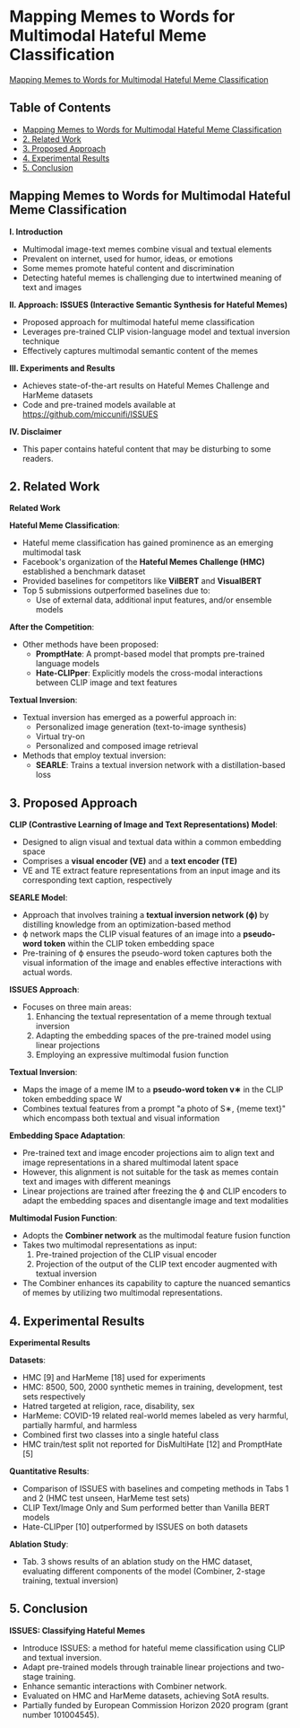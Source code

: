 # Mapping Memes to Words for Multimodal Hateful Meme Classification

[Mapping Memes to Words for Multimodal Hateful Meme Classification](https://arxiv.org/abs/2310.08368)

## Table of Contents
- [Mapping Memes to Words for Multimodal Hateful Meme Classification](#mapping-memes-to-words-for-multimodal-hateful-meme-classification)
- [2. Related Work](#2-related-work)
- [3. Proposed Approach](#3-proposed-approach)
- [4. Experimental Results](#4-experimental-results)
- [5. Conclusion](#5-conclusion)

## Mapping Memes to Words for Multimodal Hateful Meme Classification

**I. Introduction**
- Multimodal image-text memes combine visual and textual elements
- Prevalent on internet, used for humor, ideas, or emotions
- Some memes promote hateful content and discrimination
- Detecting hateful memes is challenging due to intertwined meaning of text and images

**II. Approach: ISSUES (Interactive Semantic Synthesis for Hateful Memes)**
- Proposed approach for multimodal hateful meme classification
- Leverages pre-trained CLIP vision-language model and textual inversion technique
- Effectively captures multimodal semantic content of the memes

**III. Experiments and Results**
- Achieves state-of-the-art results on Hateful Memes Challenge and HarMeme datasets
- Code and pre-trained models available at https://github.com/miccunifi/ISSUES

**IV. Disclaimer**
- This paper contains hateful content that may be disturbing to some readers.


## 2. Related Work

**Related Work**

**Hateful Meme Classification**:
- Hateful meme classification has gained prominence as an emerging multimodal task
- Facebook's organization of the **Hateful Memes Challenge (HMC)** established a benchmark dataset
- Provided baselines for competitors like **VilBERT** and **VisualBERT**
- Top 5 submissions outperformed baselines due to:
  - Use of external data, additional input features, and/or ensemble models

**After the Competition**:
- Other methods have been proposed:
  - **PromptHate**: A prompt-based model that prompts pre-trained language models
  - **Hate-CLIPper**: Explicitly models the cross-modal interactions between CLIP image and text features

**Textual Inversion**:
- Textual inversion has emerged as a powerful approach in:
  - Personalized image generation (text-to-image synthesis)
  - Virtual try-on
  - Personalized and composed image retrieval
- Methods that employ textual inversion:
  - **SEARLE**: Trains a textual inversion network with a distillation-based loss


## 3. Proposed Approach

**CLIP (Contrastive Learning of Image and Text Representations) Model**:
- Designed to align visual and textual data within a common embedding space
- Comprises a **visual encoder (VE)** and a **text encoder (TE)**
- VE and TE extract feature representations from an input image and its corresponding text caption, respectively

**SEARLE Model**:
- Approach that involves training a **textual inversion network (ϕ)** by distilling knowledge from an optimization-based method
- ϕ network maps the CLIP visual features of an image into a **pseudo-word token** within the CLIP token embedding space
- Pre-training of ϕ ensures the pseudo-word token captures both the visual information of the image and enables effective interactions with actual words.

**ISSUES Approach**:
- Focuses on three main areas:
  1. Enhancing the textual representation of a meme through textual inversion
  2. Adapting the embedding spaces of the pre-trained model using linear projections
  3. Employing an expressive multimodal fusion function

**Textual Inversion**:
- Maps the image of a meme IM to a **pseudo-word token v∗** in the CLIP token embedding space W
- Combines textual features from a prompt "a photo of S∗, {meme text}" which encompass both textual and visual information

**Embedding Space Adaptation**:
- Pre-trained text and image encoder projections aim to align text and image representations in a shared multimodal latent space
- However, this alignment is not suitable for the task as memes contain text and images with different meanings
- Linear projections are trained after freezing the ϕ and CLIP encoders to adapt the embedding spaces and disentangle image and text modalities

**Multimodal Fusion Function**:
- Adopts the **Combiner network** as the multimodal feature fusion function
- Takes two multimodal representations as input:
  1. Pre-trained projection of the CLIP visual encoder
  2. Projection of the output of the CLIP text encoder augmented with textual inversion
- The Combiner enhances its capability to capture the nuanced semantics of memes by utilizing two multimodal representations.


## 4. Experimental Results

**Experimental Results**

**Datasets**:
- HMC [9] and HarMeme [18] used for experiments
- HMC: 8500, 500, 2000 synthetic memes in training, development, test sets respectively
- Hatred targeted at religion, race, disability, sex
- HarMeme: COVID-19 related real-world memes labeled as very harmful, partially harmful, and harmless
- Combined first two classes into a single hateful class
- HMC train/test split not reported for DisMultiHate [12] and PromptHate [5]

**Quantitative Results**:
- Comparison of ISSUES with baselines and competing methods in Tabs 1 and 2 (HMC test unseen, HarMeme test sets)
- CLIP Text/Image Only and Sum performed better than Vanilla BERT models
- Hate-CLIPper [10] outperformed by ISSUES on both datasets

**Ablation Study**:
- Tab. 3 shows results of an ablation study on the HMC dataset, evaluating different components of the model (Combiner, 2-stage training, textual inversion)


## 5. Conclusion

**ISSUES: Classifying Hateful Memes**

* Introduce ISSUES: a method for hateful meme classification using CLIP and textual inversion.
* Adapt pre-trained models through trainable linear projections and two-stage training.
* Enhance semantic interactions with Combiner network.
* Evaluated on HMC and HarMeme datasets, achieving SotA results.
* Partially funded by European Commission Horizon 2020 program (grant number 101004545).

